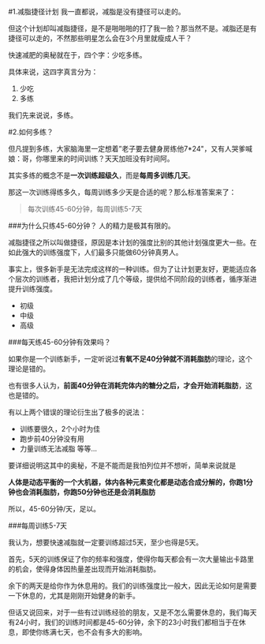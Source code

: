 #1.减脂捷径计划
我一直都说，减脂是没有捷径可以走的。

但这个计划却叫减脂捷径，是不是啪啪啪的打了我一脸？那当然不是。减脂还是有捷径可以走的，不然那些明星怎么会在3个月里就瘦成人干？

快速减肥的奥秘就在于，四个字：少吃多练。

具体来说，这四字真言分为：
1. 少吃
2. 多练

我们先来说说，多练。

#2.如何多练？

但凡提到多练，大家脑海里一定想着”老子要去健身房练他7*24"，又有人哭爹喊娘：哥，你哪里来的时间训练？天天加班没有时间阿。

其实多练的概念不是**一次训练超级久**，而是**每周多训练几天**。

那这一次训练得练多久，每周训练多少天是合适的呢？那么标准答案来了：

>每次训练45-60分钟，每周训练5-7天


###为什么只练45-60分钟？
人的精力是极其有限的。

减脂捷径之所以叫做捷径，原因是本计划的强度比别的其他计划强度更大一些。在如此强大的训练强度下，人们最多只能做60分钟真男人。

事实上，很多新手是无法完成这样的一种训练。但为了让计划更友好，更能适应各个层次的训练者，我把计划分成了几个等级，提供给不同阶段的训练者，循序渐进提升训练强度。

- 初级
- 中级
- 高级


###每天练45-60分钟有效果吗？

如果你是一个训练新手，一定听说过**有氧不足40分钟就不消耗脂肪**的理论，这个理论是错的。

也有很多人认为，**前面40分钟在消耗完体内的糖分之后，才会开始消耗脂肪**，这也是错的。

有以上两个错误的理论衍生出了极多的说法：
- 训练要很久，2个小时为佳
- 跑步前40分钟没有用
- 力量训练无法减脂
等等...

要详细说明这其中的奥秘，不是不能而是我怕列位并不想听，简单来说就是

**人体是动态平衡的一个大机器，体内各种元素变化都是动态合成分解的，你跑1分钟也会消耗脂肪，你跑50分钟也还是会消耗脂肪**

所以，45-60分钟/天，足以。


###每周训练5-7天

我认为，想要快速减脂就一定要训练超过5天，至少也得是5天。

首先，5天的训练保证了你的频率和强度，使得你每天都会有一次大量输出卡路里的机会，使得身体因热量差出现而开始消耗脂肪。

余下的两天是给你作为休息用的。我们的训练强度比一般大，因此无论如何是需要一下休息的，尤其是刚刚开始健身的新手。

但话又说回来，对于一些有过训练经验的朋友，又是不怎么需要休息的，我们每天有24小时，我们的训练时间都是45-60分钟，余下的23小时我们都相当于在休息，即使你练满七天，也不会有多大的影响。


